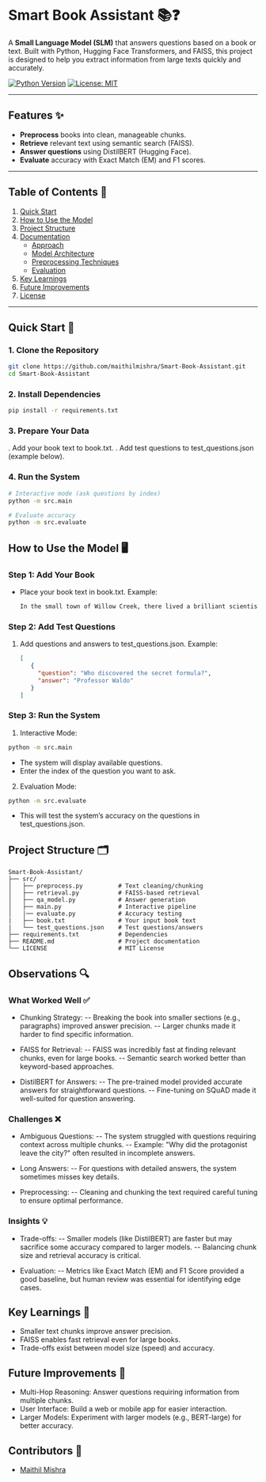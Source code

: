 # Smart Book Assistant 📚❓

A **Small Language Model (SLM)** that answers questions based on a book or text. Built with Python, Hugging Face Transformers, and FAISS, this project is designed to help you extract information from large texts quickly and accurately.

[![Python Version](https://img.shields.io/badge/python-3.8%2B-blue)](https://www.python.org/)
[![License: MIT](https://img.shields.io/badge/License-MIT-yellow.svg)](https://opensource.org/licenses/MIT)

---

## Features ✨
- **Preprocess** books into clean, manageable chunks.
- **Retrieve** relevant text using semantic search (FAISS).
- **Answer questions** using DistilBERT (Hugging Face).
- **Evaluate** accuracy with Exact Match (EM) and F1 scores.

---

## Table of Contents 📑
1. [Quick Start](#quick-start-)
2. [How to Use the Model](#how-to-use-the-model-)
3. [Project Structure](#project-structure-)
4. [Documentation](#documentation-)
   - [Approach](#approach)
   - [Model Architecture](#model-architecture)
   - [Preprocessing Techniques](#preprocessing-techniques)
   - [Evaluation](#evaluation)
5. [Key Learnings](#key-learnings-)
6. [Future Improvements](#future-improvements-)
7. [License](#license-)

---

## Quick Start 🚀

### 1. Clone the Repository
```bash
git clone https://github.com/maithilmishra/Smart-Book-Assistant.git
cd Smart-Book-Assistant
```

### 2. Install Dependencies
```bash
pip install -r requirements.txt
```

### 3. Prepare Your Data
. Add your book text to book.txt.
. Add test questions to test_questions.json (example below).

### 4. Run the System
```bash
# Interactive mode (ask questions by index)
python -m src.main

# Evaluate accuracy
python -m src.evaluate
```

## How to Use the Model 🖥️
### Step 1: Add Your Book
 - Place your book text in book.txt.
   Example:
   ```txt
   In the small town of Willow Creek, there lived a brilliant scientist named Professor Waldo...
   ```
### Step 2: Add Test Questions
 1. Add questions and answers to test_questions.json.
    Example:
    ```json
    [
       {
         "question": "Who discovered the secret formula?",
         "answer": "Professor Waldo" 
       }
    ]
    ```
### Step 3: Run the System
   1. Interactive Mode:
   ```bash
   python -m src.main
   ```
   - The system will display available questions.
   - Enter the index of the question you want to ask.

   2. Evaluation Mode:
   ```bash
   python -m src.evaluate
   ```
   - This will test the system’s accuracy on the questions in test_questions.json.
## Project Structure 🗂️
```
Smart-Book-Assistant/   
├── src/
│   ├── preprocess.py          # Text cleaning/chunking
│   ├── retrieval.py           # FAISS-based retrieval
│   ├── qa_model.py            # Answer generation
│   ├── main.py                # Interactive pipeline
│   |── evaluate.py            # Accuracy testing
|   ├── book.txt               # Your input book text
|   └── test_questions.json    # Test questions/answers
├── requirements.txt           # Dependencies
├── README.md                  # Project documentation
└── LICENSE                    # MIT License
```
## Observations 🔍
### What Worked Well ✅
 - Chunking Strategy:
      -- Breaking the book into smaller sections (e.g., paragraphs) improved answer precision.
      -- Larger chunks made it harder to find specific information.

 - FAISS for Retrieval:
      -- FAISS was incredibly fast at finding relevant chunks, even for large books.
      -- Semantic search worked better than keyword-based approaches.

 - DistilBERT for Answers:
      -- The pre-trained model provided accurate answers for straightforward questions.
      -- Fine-tuning on SQuAD made it well-suited for question answering.

### Challenges ❌
 - Ambiguous Questions:
      -- The system struggled with questions requiring context across multiple chunks.
      -- Example: "Why did the protagonist leave the city?" often resulted in incomplete answers.

 - Long Answers:
      -- For questions with detailed answers, the system sometimes misses key details.

 - Preprocessing:
      -- Cleaning and chunking the text required careful tuning to ensure optimal performance.

### Insights 💡
 - Trade-offs:
      -- Smaller models (like DistilBERT) are faster but may sacrifice some accuracy compared to larger models.
      -- Balancing chunk size and retrieval accuracy is critical.

 - Evaluation:
      -- Metrics like Exact Match (EM) and F1 Score provided a good baseline, but human review was essential for identifying edge cases.

## Key Learnings 🔑
   - Smaller text chunks improve answer precision.
   - FAISS enables fast retrieval even for large books.
   - Trade-offs exist between model size (speed) and accuracy.

## Future Improvements 🚀
   - Multi-Hop Reasoning: Answer questions requiring information from multiple chunks.
   - User Interface: Build a web or mobile app for easier interaction.
   - Larger Models: Experiment with larger models (e.g., BERT-large) for better accuracy.

## Contributors 👥
   - [Maithil Mishra](https://github.com/maithilmishra)

